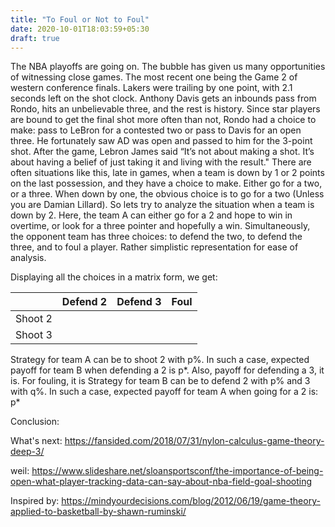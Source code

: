 ```yaml
---
title: "To Foul or Not to Foul"
date: 2020-10-01T18:03:59+05:30
draft: true
---
```

The NBA playoffs are going on. The bubble has given us many opportunities of witnessing close games.
The most recent one being the Game 2 of western conference finals. Lakers were trailing by one point, with 2.1 seconds left on the shot clock.
Anthony Davis gets an inbounds pass from Rondo, hits an unbelievable three, and the rest is history.
Since star players are bound to get the final shot more often than not, Rondo had a choice to make: pass to LeBron for a contested two or pass to Davis for an open three.
He fortunately saw AD was open and passed to him for the 3-point shot. After the game, Lebron James said “It’s not about making a shot. It’s about having a belief of just taking it and living with the result."
There are often situations like this, late in games, when a team is down by 1 or 2 points on the last possession, and they have a choice to make.
Either go for a two, or a three. When down by one, the obvious choice is to go for a two (Unless you are Damian Lillard).
So lets try to analyze the situation when a team is down by 2.
Here, the team A can either go for a 2 and hope to win in overtime, or look for a three pointer and hopefully a win.
Simultaneously, the opponent team has three choices: to defend the two, to defend the three, and to foul a player.
Rather simplistic representation for ease of analysis.

Displaying all the choices in a matrix form, we get:

|         | Defend 2 | Defend 3 | Foul |
|---------|----------|----------|------|
| Shoot 2 |          |          |      |
| Shoot 3 |          |          |      | 

Strategy for team A can be to shoot 2 with p%. In such a case, expected payoff for team B when defending a 2 is
p*. Also, payoff for defending a 3, it is. For fouling, it is 
Strategy for team B can be to defend 2 with p% and 3 with q%. In such a case, expected payoff for team A when going for a 2 is:
p*

Conclusion:

What's next:
https://fansided.com/2018/07/31/nylon-calculus-game-theory-deep-3/

weil: https://www.slideshare.net/sloansportsconf/the-importance-of-being-open-what-player-tracking-data-can-say-about-nba-field-goal-shooting








Inspired by: https://mindyourdecisions.com/blog/2012/06/19/game-theory-applied-to-basketball-by-shawn-ruminski/

